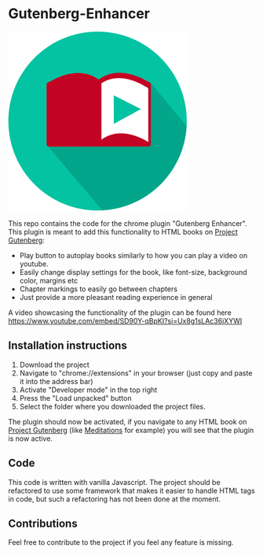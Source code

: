 # Gutenberg-Enhancer

![Gutenberg Enhancer icon](/readme_media/plugin-icon.png "Gutenberg Enhancer icon")

This repo contains the code for the chrome plugin "Gutenberg Enhancer".
This plugin is meant to add this functionality to HTML books on [Project Gutenberg](https://www.gutenberg.org/):
* Play button to autoplay books similarly to how you can play a video on youtube.
* Easily change display settings for the book, like font-size, background color, margins etc
* Chapter markings to easily go between chapters
* Just provide a more pleasant reading experience in general

A video showcasing the functionality of the plugin can be found here https://www.youtube.com/embed/SD90Y-qBpKI?si=Ux8g1sLAc36jXYWI

## Installation instructions
1. Download the project
2. Navigate to "chrome://extensions" in your browser (just copy and paste it into the address bar)
3. Activate "Developer mode" in the top right
4. Press the "Load unpacked" button
5. Select the folder where you downloaded the project files.

The plugin should now be activated, if you navigate to any HTML book on [Project Gutenberg](https://www.gutenberg.org/) (like [Meditations](https://www.gutenberg.org/cache/epub/2680/pg2680-images.html) for example) you will see that the plugin is now active.

## Code
This code is written with vanilla Javascript. The project should be refactored to use some framework that makes it easier to handle HTML tags in code, but such a refactoring has not been done at the moment.

## Contributions
Feel free to contribute to the project if you feel any feature is missing.


